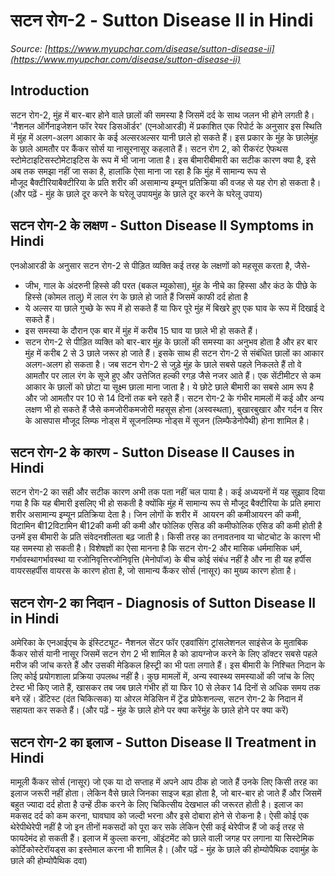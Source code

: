 # सटन रोग-2 - Sutton Disease II in Hindi
_Source: [https://www.myupchar.com/disease/sutton-disease-ii](https://www.myupchar.com/disease/sutton-disease-ii)_

## Introduction
सटन रोग-2, मुंह में बार-बार होने वाले छालों की समस्या है जिसमें दर्द के साथ जलन भी होने लगती है। 'नैशनल ऑर्गेनाइजेशन फॉर रेयर डिसऑर्डर' (एनओआरडी) में प्रकाशित एक रिपोर्ट के अनुसार इस स्थिति में मुंह में अलग-अलग आकार के कई अल्सरअल्सर यानी छाले हो सकते हैं। इस प्रकार के मुंह के छालेमुंह के छाले आमतौर पर कैंकर सोर्स या नासूरनासूर कहलाते हैं। सटन रोग 2, को रीकरंट ऐफथस स्टोमेटाइटिसस्टोमेटाइटिस के रूप में भी जाना जाता है। इस बीमारीबीमारी का सटीक कारण क्या है, इसे अब तक समझा नहीं जा सका है, हालांकि ऐसा माना जा रहा है कि मुंह में सामान्य रूप से मौजूद बैक्टीरियाबैक्टीरिया के प्रति शरीर की असामान्य इम्यून प्रतिक्रिया की वजह से यह रोग हो सकता है।
(और पढ़ें - मुंह के छाले दूर करने के घरेलू उपायमुंह के छाले दूर करने के घरेलू उपाय)

## सटन रोग-2 के लक्षण - Sutton Disease II Symptoms in Hindi
एनओआरडी के अनुसार सटन रोग-2 से पीड़ित व्यक्ति कई तरह के लक्षणों को महसूस करता है, जैसे-
- जीभ, गाल के अंदरुनी हिस्से की परत (बकल म्यूकोसा), मुंह के नीचे का हिस्सा और कंठ के पीछे के हिस्से (कोमल तालु) में लाल रंग के छाले हो जाते हैं जिसमें काफी दर्द होता है
- ये अल्सर या छाले गुच्छे के रूप में हो सकते हैं या फिर पूरे मुंह में बिखरे हुए एक घाव के रूप में दिखाई दे सकते हैं।
- इस समस्या के दौरान एक बार में मुंह में करीब 15 घाव या छाले भी हो सकते हैं।
- सटन रोग-2 से पीड़ित व्यक्ति को बार-बार मुंह के छालों की समस्या का अनुभव होता है और हर बार मुंह में करीब 2 से 3 छाले जरूर हो जाते हैं।
इसके साथ ही सटन रोग-2 से संबंधित छालों का आकार अलग-अलग हो सकता है। जब सटन रोग-2 से जुड़े मुंह के छाले सबसे पहले निकलते हैं तो वे आमतौर पर लाल रंग के सूजे हुए और उत्तेजित हल्की रगड़ जैसे नजर आते हैं। एक सेंटीमीटर से कम आकार के छालों को छोटा या सूक्ष्म छाला माना जाता है। ये छोटे छाले बीमारी का सबसे आम रूप है और जो आमतौर पर 10 से 14 दिनों तक बने रहते हैं।
सटन रोग-2 के गंभीर मामलों में कई और अन्य लक्षण भी हो सकते हैं जैसे कमजोरीकमजोरी महसूस होना (अस्वस्थता), बुखारबुखार और गर्दन व सिर के आसपास मौजूद लिम्फ नोड्स में सूजनलिम्फ नोड्स में सूजन (लिम्फैडेनोपैथी) होना शामिल है।

## सटन रोग-2 के कारण - Sutton Disease II Causes in Hindi
सटन रोग-2 का सही और सटीक कारण अभी तक पता नहीं चल पाया है। कई अध्ययनों में यह सुझाव दिया गया है कि यह बीमारी इसलिए भी हो सकती है क्योंकि मुंह में सामान्य रूप से मौजूद बैक्टीरिया के प्रति हमारा शरीर असामान्य इम्यून प्रतिक्रिया देता है। जिन लोगों के शरीर में  आयरन की कमीआयरन की कमी, विटामिन बी12विटामिन बी12की कमी की कमी और फोलिक एसिड की कमीफोलिक एसिड की कमी होती है उनमें इस बीमारी के प्रति संवेदनशीलता बढ़ जाती है।
किसी तरह का तनावतनाव या चोटचोट के कारण भी यह समस्या हो सकती है। विशेषज्ञों का ऐसा मानना है कि सटन रोग-2 और मासिक धर्ममासिक धर्म, गर्भावस्थागर्भावस्था या रजोनिवृत्तिरजोनिवृत्ति (मेनोपॉज) के बीच कोई संबंध नहीं है और ना ही यह हर्पीस वायरसहर्पीस वायरस के कारण होता है, जो सामान्य कैंकर सोर्स (नासूर) का मुख्य कारण होता है।

## सटन रोग-2 का निदान - Diagnosis of Sutton Disease II in Hindi
अमेरिका के एनआईएच के इंस्टिट्यूट- नैशनल सेंटर फॉर एडवांसिंग ट्रांसलेशनल साइंसेज के मुताबिक कैंकर सोर्स यानी नासूर जिसमें सटन रोग 2 भी शामिल है को डायग्नोज करने के लिए डॉक्टर सबसे पहले मरीज की जांच करते हैं और उसकी मेडिकल हिस्ट्री का भी पता लगाते हैं। इस बीमारी के निश्चित निदान के लिए कोई प्रयोगशाला प्रक्रिया उपलब्ध नहीं है। कुछ मामलों में, अन्य स्वास्थ्य समस्याओं की जांच के लिए टेस्ट भी किए जाते हैं, खासकर तब जब छाले गंभीर हों या फिर 10 से लेकर 14 दिनों से अधिक समय तक बने रहें। डेंटिस्ट (दंत चिकित्सक) या ओरल मेडिसिन में ट्रेंड प्रोफेशनल्स, सटन रोग-2 के निदान में सहायता कर सकते हैं।
(और पढ़ें - मुंह के छाले होने पर क्या करेंमुंह के छाले होने पर क्या करें)

## सटन रोग-2 का इलाज - Sutton Disease II Treatment in Hindi
मामूली कैंकर सोर्स (नासूर) जो एक या दो सप्ताह में अपने आप ठीक हो जाते हैं उनके लिए किसी तरह का इलाज जरूरी नहीं होता। लेकिन वैसे छाले जिनका साइज बड़ा होता है, जो बार-बार हो जाते हैं और जिसमें बहुत ज्यादा दर्द होता है उन्हें ठीक करने के लिए चिकित्सीय देखभाल की जरूरत होती है। इलाज का मकसद दर्द को कम करना, घावघाव को जल्दी भरना और इसे दोबारा होने से रोकना है। ऐसी कोई एक थेरेपीथेरेपी नहीं है जो इन तीनों मकसदों को पूरा कर सके लेकिन ऐसी कई थेरेपीज हैं जो कई तरह से फायदेमंद हो सकती हैं। इलाज में कुल्ला करना, ऑइंटमेंट को छाले वाली जगह पर लगाना या सिस्टेमिक कोर्टिकोस्टेरॉयड्स का इस्तेमाल करना भी शामिल है।
(और पढ़ें - मुंह के छाले की होम्योपैथिक दवामुंह के छाले की होम्योपैथिक दवा)

